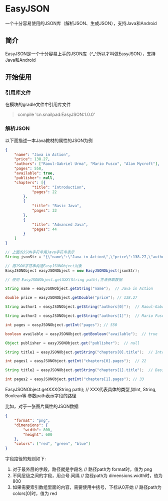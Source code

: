# EasyJSON
一个十分容易使用的JSON库（解析JSON、生成JSON），支持Java和Android

## 简介
EasyJSON是一个十分容易上手的JSON库（^_^所以才叫做EasyJSON），支持Java和Android


## 开始使用

### 引用库文件
在模块的gradle文件中引用库文件
> compile 'cn.snailpad:EasyJSON:1.0.0'

### 解析JSON
以下面描述一本Java教材的属性的JSON为例
```json
{
	"name": "Java in Action",
	"price": 138.27,
	"authors": ["Raoul-Gabriel Urma", "Mario Fusco", "Alan Mycroft"],
	"pages": 550,
	"available": true,
	"publisher": null,
	"chapters": [{
			"title": "Introduction",
			"pages": 22
		},
		{
			"title": "Basic Java",
			"pages": 33
		},
		{
			"title": "Advanced Java",
			"pages": 44
		}
	]
}
```

```java
// 上面的JSON字符串用Java字符串表示
String jsonStr = "{\"name\":\"Java in Action\",\"price\":138.27,\"authors\":[\"Raoul-Gabriel Urma\",\"Mario Fusco\",\"Alan Mycroft\"],\"pages\":550,\"available\":true,\"publisher\":null,\"chapters\":[{\"title\":\"Introduction\",\"pages\":22},{\"title\":\"Basic Java\",\"pages\":33},{\"title\":\"Advanced Java\",\"pages\":44}]}";

// 用JSON字符串构造EasyJSONObject对象
EasyJSONObject easyJSONObject = new EasyJSONObject(jsonStr);

// 使用 EasyJSONObject.getXXX(String path);方法获取数据

String name = easyJSONObject.getString("name");  // Java in Action

double price = easyJSONObject.getDouble("price"); // 138.27

String author1 = easyJSONObject.getString("authors[0]");  // Raoul-Gabriel Urma

String author2 = easyJSONObject.getString("authors[1]");  // Mario Fusco

int pages = easyJSONObject.getInt("pages"); // 550

boolean available = easyJSONObject.getBoolean("available");  // true

Object publisher = easyJSONObject.get("publisher");  // null

String title1 = easyJSONObject.getString("chapters[0].title");  // Introduction

int pages1 = easyJSONObject.getInt("chapters[0].pages");  // 22

String title2 = easyJSONObject.getString("chapters[1].title");  // Basic Java

int pages2 = easyJSONObject.getInt("chapters[1].pages"); // 33

```


EasyJSONObject.getXXX(String path);  // XXX代表具体的类型,如Int, String, Boolean等
参数path表示字段的路径

比如，对于一张图片属性的JSON数据
```json
{
	"format": "png",
	"dimensions": {
		"width": 800,
		"height": 600
	},
	"colors": ["red", "green", "blue"]
}
```

字段路径的规则如下:
1. 对于最外层的字段，路径就是字段名 // 路径path为 format时，值为 png
2. 不同层级之间的字段，用点号.间隔  // 路径path为 dimensions.width时，值为 800
3. 如果需要索引数组里面的内容，需要使用中括号，下标从0开始  // 路径path为 colors[0]时，值为 red





